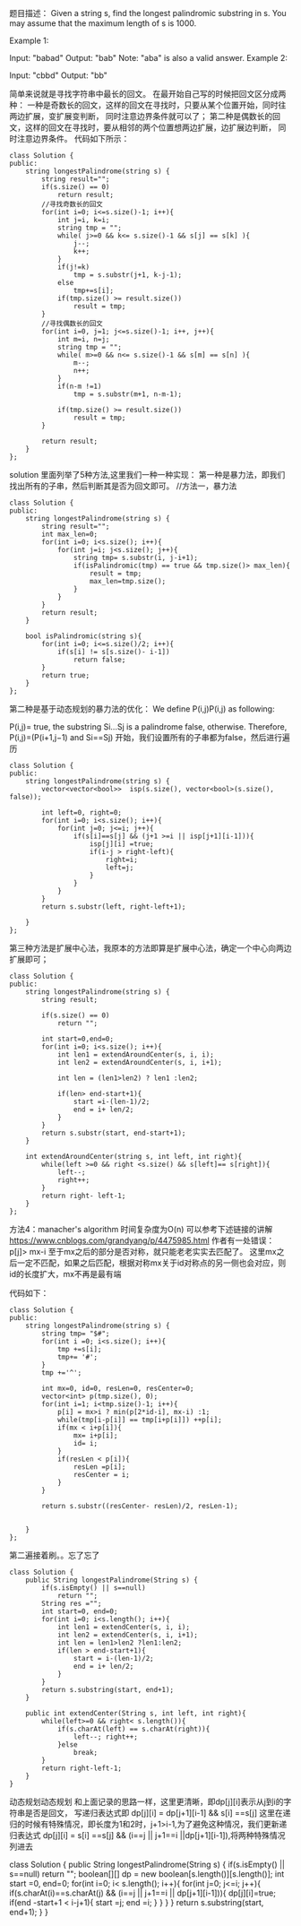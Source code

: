 题目描述：
Given a string s, find the longest palindromic substring in s. You may assume that the maximum length of s is 1000.

Example 1:

Input: "babad"
Output: "bab"
Note: "aba" is also a valid answer.
Example 2:

Input: "cbbd"
Output: "bb"

简单来说就是寻找字符串中最长的回文。
在最开始自己写的时候把回文区分成两种：
一种是奇数长的回文，这样的回文在寻找时，只要从某个位置开始，同时往两边扩展，变扩展变判断，
    同时注意边界条件就可以了；
第二种是偶数长的回文，这样的回文在寻找时，要从相邻的两个位置想两边扩展，边扩展边判断，
    同时注意边界条件。
代码如下所示：
```
class Solution {
public:
    string longestPalindrome(string s) {
        string result="";
        if(s.size() == 0)
            return result;
        //寻找奇数长的回文
        for(int i=0; i<=s.size()-1; i++){
            int j=i, k=i;
            string tmp = "";
            while( j>=0 && k<= s.size()-1 && s[j] == s[k] ){
                j--;
                k++;
            }
            if(j!=k)
                tmp = s.substr(j+1, k-j-1);
            else
                tmp+=s[i];
            if(tmp.size() >= result.size())
                result = tmp;
        }
        //寻找偶数长的回文
        for(int i=0, j=1; j<=s.size()-1; i++, j++){
            int m=i, n=j;
            string tmp = "";
            while( m>=0 && n<= s.size()-1 && s[m] == s[n] ){
                m--;
                n++;
            }
            if(n-m !=1)
                tmp = s.substr(m+1, n-m-1);

            if(tmp.size() >= result.size())
                result = tmp;
        }
        
        return result;
    }
};
```



solution 里面列举了5种方法,这里我们一种一种实现：
第一种是暴力法，即我们找出所有的子串，然后判断其是否为回文即可。
//方法一，暴力法
```
class Solution {
public:
    string longestPalindrome(string s) {
        string result="";
        int max_len=0;
        for(int i=0; i<s.size(); i++){
            for(int j=i; j<s.size(); j++){
                string tmp= s.substr(i, j-i+1);
                if(isPalindromic(tmp) == true && tmp.size()> max_len){
                    result = tmp;
                    max_len=tmp.size();
                }
            } 
        }
        return result;
    }
    
    bool isPalindromic(string s){
        for(int i=0; i<=s.size()/2; i++){
            if(s[i] != s[s.size()- i-1])
                return false;
        }
        return true;
    }
};
```

第二种是基于动态规划的暴力法的优化：
We define P(i,j)P(i,j) as following:

P(i,j)= true, the substring Si…Sj is a palindrome
        false, otherwise.
Therefore,
P(i,j)=(P(i+1,j−1) and Si==Sj)
开始，我们设置所有的子串都为false，然后进行遍历

```
class Solution {
public:
    string longestPalindrome(string s) {
        vector<vector<bool>>  isp(s.size(), vector<bool>(s.size(), false));
        
        int left=0, right=0;
        for(int i=0; i<s.size(); i++){
            for(int j=0; j<=i; j++){
                if(s[i]==s[j] && (j+1 >=i || isp[j+1][i-1])){
                    isp[j][i] =true;
                    if(i-j > right-left){
                        right=i;
                        left=j;
                    }
                }
            }
        }
        return s.substr(left, right-left+1);

    }
};
```

第三种方法是扩展中心法，我原本的方法即算是扩展中心法，确定一个中心向两边扩展即可；
```
class Solution {
public:
    string longestPalindrome(string s) {
        string result;
        
        if(s.size() == 0)
            return "";

        int start=0,end=0;
        for(int i=0; i<s.size(); i++){
            int len1 = extendAroundCenter(s, i, i);
            int len2 = extendAroundCenter(s, i, i+1);
            
            int len = (len1>len2) ? len1 :len2;
            
            if(len> end-start+1){
                start =i-(len-1)/2;
                end = i+ len/2;
            }
        }
        return s.substr(start, end-start+1);
    }
    
    int extendAroundCenter(string s, int left, int right){
        while(left >=0 && right <s.size() && s[left]== s[right]){
            left--;
            right++;
        }
        return right- left-1;
    }
};
```

方法4：manacher's algorithm 时间复杂度为O(n)
可以参考下述链接的讲解
https://www.cnblogs.com/grandyang/p/4475985.html
作者有一处错误：p[j]> mx-i   至于mx之后的部分是否对称，就只能老老实实去匹配了。
这里mx之后一定不匹配，如果之后匹配，根据对称mx关于id对称点的另一侧也会对应，则id的长度扩大，mx不再是最有端

代码如下：
```
class Solution {
public:
    string longestPalindrome(string s) {
        string tmp= "$#";
        for(int i =0; i<s.size(); i++){
            tmp +=s[i];
            tmp+= '#';
        }
        tmp +='^';
        
        int mx=0, id=0, resLen=0, resCenter=0;
        vector<int> p(tmp.size(), 0);
        for(int i=1; i<tmp.size()-1; i++){
            p[i] = mx>i ? min(p[2*id-i], mx-i) :1;
            while(tmp[i-p[i]] == tmp[i+p[i]]) ++p[i];
            if(mx < i+p[i]){
                mx= i+p[i];
                id= i;
            }
            if(resLen < p[i]){
                resLen =p[i];
                resCenter = i;
            }
        }
        
        return s.substr((resCenter- resLen)/2, resLen-1);
        
        
    }
};
```


第二遍接着刷。。忘了忘了
```
class Solution {
    public String longestPalindrome(String s) {
        if(s.isEmpty() || s==null)
            return "";
        String res ="";
        int start=0, end=0;
        for(int i=0; i<s.length(); i++){
            int len1 = extendCenter(s, i, i);
            int len2 = extendCenter(s, i, i+1);
            int len = len1>len2 ?len1:len2;
            if(len > end-start+1){
                start = i-(len-1)/2;
                end = i+ len/2;
            }
        }
        return s.substring(start, end+1);
    }
    
    public int extendCenter(String s, int left, int right){
        while(left>=0 && right< s.length()){
            if(s.charAt(left) == s.charAt(right)){
                left--; right++;
            }else
                break;
        }
        return right-left-1;
    }
}
```


动态规划动态规划
和上面记录的思路一样，这里更清晰，即dp[j][i]表示从j到i的字符串是否是回文，
写递归表达式即 dp[j][i] = dp[j+1][i-1] && s[i] ==s[j]
这里在递归的时候有特殊情况，即长度为1和2时，j+1>i-1,为了避免这种情况，我们更新递归表达式
dp[j][i] =  s[i] ==s[j] && (i==j || j+1==i ||dp[j+1][i-1]),将两种特殊情况列进去

class Solution {
    public String longestPalindrome(String s) {
        if(s.isEmpty() || s==null)
            return "";
        boolean[][] dp = new boolean[s.length()][s.length()];
        int start =0, end=0;
        for(int i=0; i< s.length(); i++){
            for(int j=0; j<=i; j++){
                if(s.charAt(i)==s.charAt(j) && (i==j || j+1==i || dp[j+1][i-1])){
                    dp[j][i]=true;
                    if(end -start+1 < i-j+1){
                        start =j;
                        end =i;
                    }
                }
            }
        }
        return s.substring(start, end+1);
    }
}
